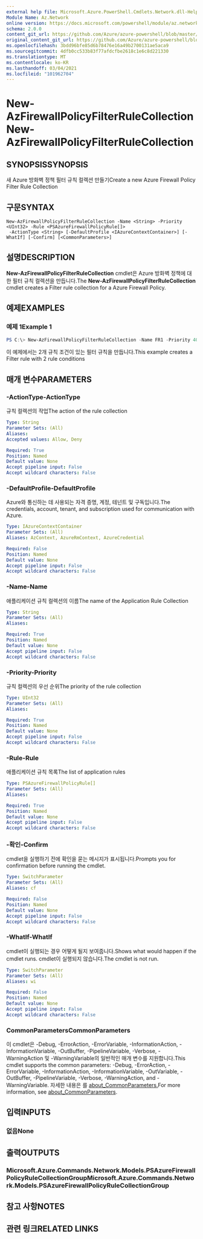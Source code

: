 ```yaml
---
external help file: Microsoft.Azure.PowerShell.Cmdlets.Network.dll-Help.xml
Module Name: Az.Network
online version: https://docs.microsoft.com/powershell/module/az.network/new-azfirewallpolicyfilterrulecollection
schema: 2.0.0
content_git_url: https://github.com/Azure/azure-powershell/blob/master/src/Network/Network/help/New-AzFirewallPolicyFilterRuleCollection.md
original_content_git_url: https://github.com/Azure/azure-powershell/blob/master/src/Network/Network/help/New-AzFirewallPolicyFilterRuleCollection.md
ms.openlocfilehash: 3bdd96bfe85d6b78476e16a49b2700131ae5aca9
ms.sourcegitcommit: 4dfb0cc533b83f77afdcfbe2618c1e6c8d221330
ms.translationtype: MT
ms.contentlocale: ko-KR
ms.lasthandoff: 03/04/2021
ms.locfileid: "101962704"
---
```

# <span data-ttu-id="3a7a6-101">New-AzFirewallPolicyFilterRuleCollection</span><span class="sxs-lookup"><span data-stu-id="3a7a6-101">New-AzFirewallPolicyFilterRuleCollection</span></span>

## <span data-ttu-id="3a7a6-102">SYNOPSIS</span><span class="sxs-lookup"><span data-stu-id="3a7a6-102">SYNOPSIS</span></span>
<span data-ttu-id="3a7a6-103">새 Azure 방화벽 정책 필터 규칙 컬렉션 만들기</span><span class="sxs-lookup"><span data-stu-id="3a7a6-103">Create a new Azure Firewall Policy Filter Rule Collection</span></span>

## <span data-ttu-id="3a7a6-104">구문</span><span class="sxs-lookup"><span data-stu-id="3a7a6-104">SYNTAX</span></span>

```
New-AzFirewallPolicyFilterRuleCollection -Name <String> -Priority <UInt32> -Rule <PSAzureFirewallPolicyRule[]>
 -ActionType <String> [-DefaultProfile <IAzureContextContainer>] [-WhatIf] [-Confirm] [<CommonParameters>]
```

## <span data-ttu-id="3a7a6-105">설명</span><span class="sxs-lookup"><span data-stu-id="3a7a6-105">DESCRIPTION</span></span>
<span data-ttu-id="3a7a6-106">**New-AzFirewallPolicyFilterRuleCollection** cmdlet은 Azure 방화벽 정책에 대한 필터 규칙 컬렉션을 만듭니다.</span><span class="sxs-lookup"><span data-stu-id="3a7a6-106">The **New-AzFirewallPolicyFilterRuleCollection** cmdlet creates a Filter rule collection for a Azure Firewall Policy.</span></span>

## <span data-ttu-id="3a7a6-107">예제</span><span class="sxs-lookup"><span data-stu-id="3a7a6-107">EXAMPLES</span></span>

### <span data-ttu-id="3a7a6-108">예제 1</span><span class="sxs-lookup"><span data-stu-id="3a7a6-108">Example 1</span></span>
```powershell
PS C:\> New-AzFirewallPolicyFilterRuleCollection -Name FR1 -Priority 400 -Rule $appRule1 ,$appRule2 -ActionType "Allow"
```

<span data-ttu-id="3a7a6-109">이 예제에서는 2개 규칙 조건이 있는 필터 규칙을 만듭니다.</span><span class="sxs-lookup"><span data-stu-id="3a7a6-109">This example creates a Filter rule with 2 rule conditions</span></span>

## <span data-ttu-id="3a7a6-110">매개 변수</span><span class="sxs-lookup"><span data-stu-id="3a7a6-110">PARAMETERS</span></span>

### <span data-ttu-id="3a7a6-111">-ActionType</span><span class="sxs-lookup"><span data-stu-id="3a7a6-111">-ActionType</span></span>
<span data-ttu-id="3a7a6-112">규칙 컬렉션의 작업</span><span class="sxs-lookup"><span data-stu-id="3a7a6-112">The action of the rule collection</span></span>

```yaml
Type: String
Parameter Sets: (All)
Aliases:
Accepted values: Allow, Deny

Required: True
Position: Named
Default value: None
Accept pipeline input: False
Accept wildcard characters: False
```

### <span data-ttu-id="3a7a6-113">-DefaultProfile</span><span class="sxs-lookup"><span data-stu-id="3a7a6-113">-DefaultProfile</span></span>
<span data-ttu-id="3a7a6-114">Azure와 통신하는 데 사용되는 자격 증명, 계정, 테넌트 및 구독입니다.</span><span class="sxs-lookup"><span data-stu-id="3a7a6-114">The credentials, account, tenant, and subscription used for communication with Azure.</span></span>

```yaml
Type: IAzureContextContainer
Parameter Sets: (All)
Aliases: AzContext, AzureRmContext, AzureCredential

Required: False
Position: Named
Default value: None
Accept pipeline input: False
Accept wildcard characters: False
```

### <span data-ttu-id="3a7a6-115">-Name</span><span class="sxs-lookup"><span data-stu-id="3a7a6-115">-Name</span></span>
<span data-ttu-id="3a7a6-116">애플리케이션 규칙 컬렉션의 이름</span><span class="sxs-lookup"><span data-stu-id="3a7a6-116">The name of the Application Rule Collection</span></span>

```yaml
Type: String
Parameter Sets: (All)
Aliases:

Required: True
Position: Named
Default value: None
Accept pipeline input: False
Accept wildcard characters: False
```

### <span data-ttu-id="3a7a6-117">-Priority</span><span class="sxs-lookup"><span data-stu-id="3a7a6-117">-Priority</span></span>
<span data-ttu-id="3a7a6-118">규칙 컬렉션의 우선 순위</span><span class="sxs-lookup"><span data-stu-id="3a7a6-118">The priority of the rule collection</span></span>

```yaml
Type: UInt32
Parameter Sets: (All)
Aliases:

Required: True
Position: Named
Default value: None
Accept pipeline input: False
Accept wildcard characters: False
```

### <span data-ttu-id="3a7a6-119">-Rule</span><span class="sxs-lookup"><span data-stu-id="3a7a6-119">-Rule</span></span>
<span data-ttu-id="3a7a6-120">애플리케이션 규칙 목록</span><span class="sxs-lookup"><span data-stu-id="3a7a6-120">The list of application rules</span></span>

```yaml
Type: PSAzureFirewallPolicyRule[]
Parameter Sets: (All)
Aliases:

Required: True
Position: Named
Default value: None
Accept pipeline input: False
Accept wildcard characters: False
```

### <span data-ttu-id="3a7a6-121">-확인</span><span class="sxs-lookup"><span data-stu-id="3a7a6-121">-Confirm</span></span>
<span data-ttu-id="3a7a6-122">cmdlet을 실행하기 전에 확인을 묻는 메시지가 표시됩니다.</span><span class="sxs-lookup"><span data-stu-id="3a7a6-122">Prompts you for confirmation before running the cmdlet.</span></span>

```yaml
Type: SwitchParameter
Parameter Sets: (All)
Aliases: cf

Required: False
Position: Named
Default value: None
Accept pipeline input: False
Accept wildcard characters: False
```

### <span data-ttu-id="3a7a6-123">-WhatIf</span><span class="sxs-lookup"><span data-stu-id="3a7a6-123">-WhatIf</span></span>
<span data-ttu-id="3a7a6-124">cmdlet이 실행되는 경우 어떻게 될지 보여줍니다.</span><span class="sxs-lookup"><span data-stu-id="3a7a6-124">Shows what would happen if the cmdlet runs.</span></span>
<span data-ttu-id="3a7a6-125">cmdlet이 실행되지 않습니다.</span><span class="sxs-lookup"><span data-stu-id="3a7a6-125">The cmdlet is not run.</span></span>

```yaml
Type: SwitchParameter
Parameter Sets: (All)
Aliases: wi

Required: False
Position: Named
Default value: None
Accept pipeline input: False
Accept wildcard characters: False
```

### <span data-ttu-id="3a7a6-126">CommonParameters</span><span class="sxs-lookup"><span data-stu-id="3a7a6-126">CommonParameters</span></span>
<span data-ttu-id="3a7a6-127">이 cmdlet은 -Debug, -ErrorAction, -ErrorVariable, -InformationAction, -InformationVariable, -OutBuffer, -PipelineVariable, -Verbose, -WarningAction 및 -WarningVariable의 일반적인 매개 변수를 지원합니다.</span><span class="sxs-lookup"><span data-stu-id="3a7a6-127">This cmdlet supports the common parameters: -Debug, -ErrorAction, -ErrorVariable, -InformationAction, -InformationVariable, -OutVariable, -OutBuffer, -PipelineVariable, -Verbose, -WarningAction, and -WarningVariable.</span></span> <span data-ttu-id="3a7a6-128">자세한 내용은 를 [about_CommonParameters.](http://go.microsoft.com/fwlink/?LinkID=113216)</span><span class="sxs-lookup"><span data-stu-id="3a7a6-128">For more information, see [about_CommonParameters](http://go.microsoft.com/fwlink/?LinkID=113216).</span></span>

## <span data-ttu-id="3a7a6-129">입력</span><span class="sxs-lookup"><span data-stu-id="3a7a6-129">INPUTS</span></span>

### <span data-ttu-id="3a7a6-130">없음</span><span class="sxs-lookup"><span data-stu-id="3a7a6-130">None</span></span>

## <span data-ttu-id="3a7a6-131">출력</span><span class="sxs-lookup"><span data-stu-id="3a7a6-131">OUTPUTS</span></span>

### <span data-ttu-id="3a7a6-132">Microsoft.Azure.Commands.Network.Models.PSAzureFirewallPolicyRuleCollectionGroup</span><span class="sxs-lookup"><span data-stu-id="3a7a6-132">Microsoft.Azure.Commands.Network.Models.PSAzureFirewallPolicyRuleCollectionGroup</span></span>

## <span data-ttu-id="3a7a6-133">참고 사항</span><span class="sxs-lookup"><span data-stu-id="3a7a6-133">NOTES</span></span>

## <span data-ttu-id="3a7a6-134">관련 링크</span><span class="sxs-lookup"><span data-stu-id="3a7a6-134">RELATED LINKS</span></span>
